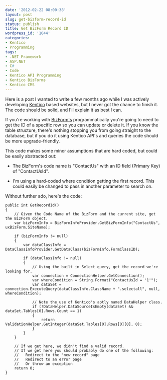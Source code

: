 ```yaml
---
date: '2012-02-22 08:00:38'
layout: post
slug: get-bizform-record-id
status: publish
title: Get BizForm Record ID
wordpress_id: '1044'
categories:
- Kentico
- Programming
tags:
- .NET Framework
- ASP.NET
- C#
- Code
- Kentico API Programming
- Kentico BizForms
- Kentico CMS
---
```


Here is a post I wanted to write a few months ago while I was actively developing [Kentico](http://www.kentico.com/) based websites, but I never got the chance to finish it. The code should be solid, and I'll explain it as best I can.

If you're working with [BizForm's](http://www.johnnycode.com/blog/tag/kentico-bizforms/) programmatically you're going to need to get the ID of a specific row so you can update or delete it. If you know the table structure, there's nothing stopping you from going straight to the database, but if you do it using Kentico API's and queries the code should be more upgrade-friendly.

This code makes some minor assumptions that are hard coded, but could be easily abstracted out:



	
  * The BizForm's code name is "ContactUs" with an ID field (Primary Key) of "ContactUsId".

	
  * I'm using a hard-coded where condition getting the first record. This could easily be changed to pass in another parameter to search on.


Without further ado, here's the code:

    
    public int GetRecordId()
    {
        // Given the Code Name of the BizForm and the current site, get the BizForm object.
        var bizFormInfo = BizFormInfoProvider.GetBizFormInfo("ContactUs", uxBizForm.SiteName);
    
        if (bizFormInfo != null)
        {
            var dataClassInfo = DataClassInfoProvider.GetDataClass(bizFormInfo.FormClassID);
    
            if (dataClassInfo != null)
            {
                // Using the built in Select query, get the record we're looking for.
                var connection = ConnectionHelper.GetConnection();
                var whereCondition = String.Format("ContactUsId = '1'");
                var dataSet = connection.ExecuteQuery(dataClassInfo.ClassName + ".selectall", null, whereCondition);
    
                // Note the use of Kentico's aptly named DataHelper class.
                if (!DataHelper.DataSourceIsEmpty(dataSet) && dataSet.Tables[0].Rows.Count == 1)
                {
                    return ValidationHelper.GetInteger(dataSet.Tables[0].Rows[0][0], 0);
                }
            }
        }
    
        // If we get here, we didn't find a valid record.
        // If we get here you should probably do one of the following:
        //   Redirect to the "new record" page
        //   Redirect to an error page
        //   Or throw an exception
        return 0;
    }
